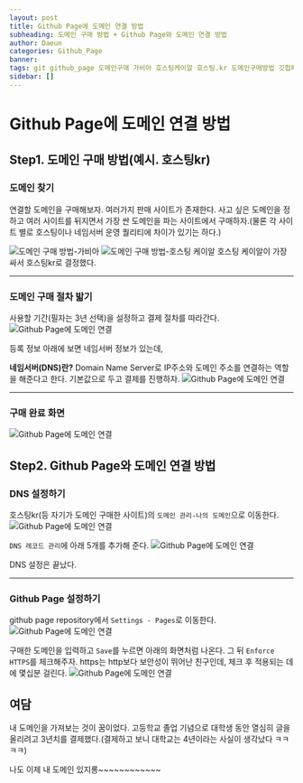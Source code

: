 ```yaml
---
layout: post
title: Github Page에 도메인 연결 방법
subheading: 도메인 구매 방법 + Github Page와 도메인 연결 방법 
author: Daeun
categories: Github_Page
banner:
tags: git github_page 도메인구매 가비아 호스팅케이알 호스팅.kr 도메인구매방법 깃헙페이지
sidebar: []
---
```



# Github Page에 도메인 연결 방법

## Step1. 도메인 구매 방법(예시. 호스팅kr)
### 도메인 찾기
연결할 도메인을 구매해보자. 여러가지 판매 사이트가 존재한다. 사고 싶은 도메인을 정하고 여러 사이트를 뒤지면서 가장 싼 도메인을 파는 사이트에서 구매하자.(물론 각 사이트 별로 호스팅이나 네임서버 운영 퀄리티에 차이가 있기는 하다.)

![도메인 구매 방법-가비아](https://user-images.githubusercontent.com/79370538/208103266-79423052-1319-4e34-a169-c9a813b66827.png)
![도메인 구매 방법-호스팅 케이알](https://user-images.githubusercontent.com/79370538/208103395-ce234c49-60cb-4353-9aaf-92bc03bc52d5.png)
호스팅 케이알이 가장 싸서 호스팅kr로 결정했다.

---
### 도메인 구매 절차 밟기
사용할 기간(필자는 3년 선택)을 설정하고 결제 절차를 따라간다.
![Github Page에 도메인 연결](https://user-images.githubusercontent.com/79370538/208103949-116790d3-c174-414d-a1a0-d5cfb629328a.png)

등록 정보 아래에 보면 네임서버 정보가 있는데,

**네임서버(DNS)란?** 
Domain Name Server로 IP주소와 도메인 주소를 연결하는 역할을 해준다고 한다. 기본값으로 두고 결제를 진행하자.
![Github Page에 도메인 연결](https://user-images.githubusercontent.com/79370538/208104162-aed432e2-3a84-4113-9d24-7022d7d353e3.png)

---
### 구매 완료 화면 
![Github Page에 도메인 연결](https://user-images.githubusercontent.com/79370538/208105222-1ae50ab5-20cf-43af-951b-b6b555ef0bbe.png)


## Step2. Github Page와 도메인 연결 방법
### DNS 설정하기
호스팅kr(등 자기가 도메인 구매한 사이트)의 `도메인 관리-나의 도메인`으로 이동한다.
![Github Page에 도메인 연결](https://user-images.githubusercontent.com/79370538/208109460-f49c4bc7-1247-42d5-a818-1d12d4963bd6.png)

`DNS 레코드 관리`에 아래 5개를 추가해 준다.
![Github Page에 도메인 연결](https://user-images.githubusercontent.com/79370538/208109605-93e4af65-8ccd-4572-93cb-7bb35a78b20d.png)

DNS 설정은 끝났다.

---
### Github Page 설정하기

github page repository에서 `Settings - Pages`로 이동한다.
![Github Page에 도메인 연결](https://user-images.githubusercontent.com/79370538/208109744-e51f1d0d-08fe-4d9e-983e-51297bf808b7.png)

구매한 도메인을 입력하고 `Save`를 누르면 아래의 화면처럼 나온다.
그 뒤 `Enforce HTTPS`를 체크해주자. https는 http보다 보안성이 뛰어난 친구인데, 체크 후 적용되는 데에 몇십분 걸린다.
![Github Page에 도메인 연결](https://user-images.githubusercontent.com/79370538/208109842-4aef24b7-1977-41ef-a3e9-17604c318b21.png)

## 여담
내 도메인을 가져보는 것이 꿈이었다. 고등학교 졸업 기념으로 대학생 동안 열심히 글을 올리려고 3년치를 결제했다.(결제하고 보니 대학교는 4년이라는 사실이 생각났다 ㅋㅋㅋㅋ) 

나도 이제 내 도메인 있지롱~~~~~~~~~~~~
